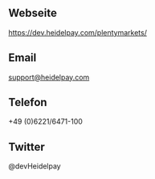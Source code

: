 ## Webseite
https://dev.heidelpay.com/plentymarkets/
 
## Email
support@heidelpay.com
 
## Telefon
+49 (0)6221/6471-100

## Twitter
@devHeidelpay

